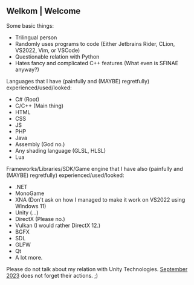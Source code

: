 ## Welkom | Welcome

<!--
**der-potatoExotic/der-potatoExotic** is a ✨ _special_ ✨ repository because its `README.md` (this file) appears on your GitHub profile.

Here are some ideas to get you started:

- 🔭 I’m currently working on ...
- 🌱 I’m currently learning ...
- 👯 I’m looking to collaborate on ...
- 🤔 I’m looking for help with ...
- 💬 Ask me about ...
- 📫 How to reach me: ...
- 😄 Pronouns: ...
- ⚡ Fun fact: ...
-->

Some basic things:
- Trilingual person
- Randomly uses programs to code (Either Jetbrains Rider, CLion, VS2022, Vim, or VSCode)
- Questionable relation with Python
- Hates fancy and complicated C++ features (What even is SFINAE anyway?)

  
Languages that I have (painfully and (MAYBE) regretfully) experienced/used/looked:
- C# (Root)
- C/C++ (Main thing)
- HTML
- CSS
- JS
- PHP
- Java
- Assembly (God no.)
- Any shading language (GLSL, HLSL)
- Lua

Frameworks/Libraries/SDK/Game engine that I have also (painfully and (MAYBE) regretfully) experienced/used/looked:
- .NET
- MonoGame
- XNA (Don't ask on how I managed to make it work on VS2022 using Windows 11)
- Unity (...)
- DirectX (Please no.)
- Vulkan (I would rather DirectX 12.)
- BGFX
- SDL
- GLFW
- Qt
- A lot more.

Please do not talk about my relation with Unity Technologies. [September 2023](https://en.wikipedia.org/wiki/Unity_(game_engine)#Runtime_fee_controversy) does not forget their actions. ;)
